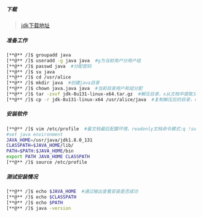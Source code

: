 ##### 下载

> [jdk下载地址](http://www.oracle.com/technetwork/java/javase/downloads/index.html)

##### 准备工作

```bash
[**@** /]$ groupadd java  
[**@** /]$ useradd -g java java  #g为当前用户分用户组
[**@** /]$ passwd java  #分配密码
[**@** /]$ su java
[**@** /]$ cd /usr/alice
[**@** /]$ mkdir java  #创建java目录
[**@** /]$ chown java.java java  #当前目录用户和组分配
[**@** /]$ tar -zxvf jdk-8u131-linux-x64.tar.gz  #解压目录，x从文档中提取文件，v处理文件列表，z通过gzip解压，f使用档名
[**@** /]$ cp -r jdk-8u131-linux-x64 /usr/alice/java  #复制解压后的目录，r循环复制整个目录文件
```

##### 安装软件

```bash
[**@** /]$ vim /etc/profile  #最文档最后配置环境，readonly文档命令模式:q !sudo tee %进行保存
#set java environment
JAVA_HOME=/usr/java/jdk1.8.0_131
CLASSPATH=$JAVA_HOME/lib/
PATH=$PATH:$JAVA_HOME/bin
export PATH JAVA_HOME CLASSPATH
[**@** /]$ source /etc/profile
```

##### 测试安装情况

```bash
[**@** /]$ echo $JAVA_HOME  #通过输出查看安装是否成功
[**@** /]$ echo $CLASSPATH
[**@** /]$ echo $PATH
[**@** /]$ java -version
```





